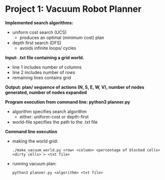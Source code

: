# Project 1: Vacuum Robot Planner

**Implemented search algorithms:**
- uniform cost search (UCS)
  - produces an optimal (minimum cost) plan 
- depth first search (DFS)
  - avoids infinite loops/ cycles

**Input: .txt file containing a grid world.**
- line 1 includes number of columns
- line 2 includes number of rows
- remaining lines contains grid

**Output: plan/ sequence of actions (N, S, E, W, V), number of nodes generated, number of nodes expanded**

**Program execution from command line: python3 planner.py <algorithm> <world-file>**
- algorithm specifies search algorithm
  - either: uniform-cost or depth-first
- world-file specifies the path to the .txt file

**Command line execution**
- making the world grid:
  
  `./make_vacuum_world.py <row> <column> <percentage of blocked cells> <dirty cells> > <txt file>`
  
- running vacuum plan:
  
  `python3 planner.py <algorithm> <txt file>`
  


